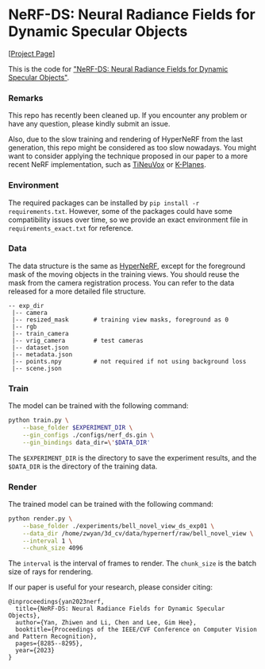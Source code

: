 # NeRF-DS: Neural Radiance Fields for Dynamic Specular Objects
[[Project Page](https://jokeryan.github.io/projects/nerf-ds/)]

This is the code for ["NeRF-DS: Neural Radiance Fields for Dynamic Specular Objects"](http://arxiv.org/abs/2303.14435).

### Remarks
This repo has recently been cleaned up. 
If you encounter any problem or have any question, please kindly submit an issue.

Also, due to the slow training and rendering of HyperNeRF from the last generation, this repo might be considered as too slow nowadays.
You might want to consider applying the technique proposed in our paper to a more recent NeRF implementation, 
such as [TiNeuVox](https://github.com/hustvl/TiNeuVox) or [K-Planes](https://github.com/sarafridov/K-Planes).

### Environment
The required packages can be installed by `pip install -r requirements.txt`. 
However, some of the packages could have some compatibility issues over time, 
so we provide an exact environment file in `requirements_exact.txt` for reference.

### Data
The data structure is the same as [HyperNeRF](https://github.com/google/hypernerf), 
except for the foreground mask of the moving objects in the training views. 
You should reuse the mask from the camera registration process.
You can refer to the data released for a more detailed file structure.
```
-- exp_dir
 |-- camera
 |-- resized_mask       # training view masks, foreground as 0
 |-- rgb
 |-- train_camera
 |-- vrig_camera        # test cameras
 |-- dataset.json
 |-- metadata.json
 |-- points.npy         # not required if not using background loss
 |-- scene.json
```

### Train
The model can be trained with the following command:
```bash
python train.py \
    --base_folder $EXPERIMENT_DIR \
    --gin_configs ./configs/nerf_ds.gin \
    --gin_bindings data_dir=\'$DATA_DIR' 
```
The `$EXPERIMENT_DIR` is the directory to save the experiment results, 
and the `$DATA_DIR` is the directory of the training data. 

### Render
The trained model can be trained with the following command:
```bash
python render.py \
    --base_folder ./experiments/bell_novel_view_ds_exp01 \
    --data_dir /home/zwyan/3d_cv/data/hypernerf/raw/bell_novel_view \
    --interval 1 \
    --chunk_size 4096
```
The `interval` is the interval of frames to render.
The `chunk_size` is the batch size of rays for rendering.

If our paper is useful for your research, please consider citing:
```
@inproceedings{yan2023nerf,
  title={NeRF-DS: Neural Radiance Fields for Dynamic Specular Objects},
  author={Yan, Zhiwen and Li, Chen and Lee, Gim Hee},
  booktitle={Proceedings of the IEEE/CVF Conference on Computer Vision and Pattern Recognition},
  pages={8285--8295},
  year={2023}
}
```